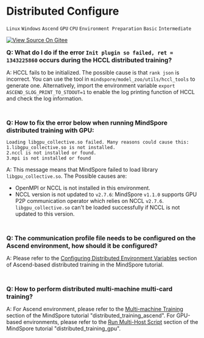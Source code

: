 ﻿# Distributed Configure

`Linux` `Windows` `Ascend` `GPU` `CPU` `Environment Preparation` `Basic` `Intermediate`

[![View Source On Gitee](https://gitee.com/mindspore/docs/raw/r1.3/resource/_static/logo_source.png)](https://gitee.com/mindspore/docs/blob/r1.3/docs/mindspore/faq/source_en/distributed_configure.md)

<font size=3>**Q: What do I do if the error `Init plugin so failed, ret = 1343225860` occurs during the HCCL distributed training?**</font>

A: HCCL fails to be initialized. The possible cause is that `rank json` is incorrect. You can use the tool in `mindspore/model_zoo/utils/hccl_tools` to generate one. Alternatively, import the environment variable `export ASCEND_SLOG_PRINT_TO_STDOUT=1` to enable the log printing function of HCCL and check the log information.

<br/>

<font size=3>**Q: How to fix the error below when running MindSpore distributed training with GPU:**</font>

```text
Loading libgpu_collective.so failed. Many reasons could cause this:
1.libgpu_collective.so is not installed.
2.nccl is not installed or found.
3.mpi is not installed or found
```

A: This message means that MindSpore failed to load library `libgpu_collective.so`. The Possible causes are:

- OpenMPI or NCCL is not installed in this environment.
- NCCL version is not updated to `v2.7.6`: MindSpore `v1.1.0` supports GPU P2P communication operator which relies on NCCL `v2.7.6`. `libgpu_collective.so` can't be loaded successfully if NCCL is not updated to this version.

<br/>

<font size=3>**Q: The communication profile file needs to be configured on the Ascend environment, how should it be configured?**</font>

A: Please refer to the [Configuring Distributed Environment Variables](https://www.mindspore.cn/docs/programming_guide/en/r1.3/distributed_training_ascend.html#configuring-distributed-environment-variables) section of Ascend-based distributed training in the MindSpore tutorial.

<br/>

<font size=3>**Q: How to perform distributed multi-machine multi-card training?**</font>

A: For Ascend environment, please refer to the [Multi-machine Training](https://www.mindspore.cn/docs/programming_guide/en/r1.3/distributed_training_ascend.html#multi-machine-training) section of the MindSpore tutorial "distributed_training_ascend".
For GPU-based environments, please refer to the [Run Multi-Host Script](https://www.mindspore.cn/docs/programming_guide/en/r1.3/distributed_training_gpu.html#running-the-multi-host-script) section of the MindSpore tutorial "distributed_training_gpu".
